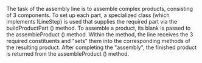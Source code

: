 The task of the assembly line is to assemble complex products, consisting of 3 components. To set up each part, a specialized class (which implements ILineStep) is used that supplies the required part via the buildProductPart () method. To assemble a product, its blank is passed to the assembleProduct () method. Within the method, the line receives the 3 required constituents and "sets" them into the corresponding methods of the resulting product. After completing the "assembly", the finished product is returned from the assembleProduct () method.